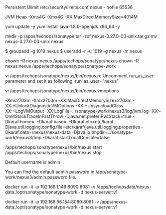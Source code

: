 
Persistent Ulimit
/etc/security/limits.conf
nexus - nofile 65536

JVM Heap
-Xms4G
-Xmx4G
-XX:MaxDirectMemorySize=4014M

yum update -y
yum install java-1.8.0-openjdk.x86_64 -y

mkdir -p /apps/techops/sonatype
tar -zxf nexus-3.27.0-03-unix.tar.gz
mv nexus-3.27.0-03-unix nexus

  $ groupadd -g 1019 nexus
  $ useradd -r -u 1019 -g nexus -m nexus

 chown -R nexus:nexus /apps/techops/sonatype/nexus
 chown -R nexus:nexus /apps/techops/sonatype/sonatype-work

vi  /apps/techops/sonatype/nexus/bin/nexus.rc
Uncomment run_as_user parameter and set it as following.
run_as_user="nexus"

vi /apps/techops/sonatype/nexus/bin/nexus.vmoptions

-Xms2703m
-Xmx2703m
-XX:MaxDirectMemorySize=2703m
-XX:+UnlockDiagnosticVMOptions
-XX:+UnsyncloadClass
-XX:+LogVMOutput
-XX:LogFile=../sonatype-work/nexus3/log/jvm.log
-XX:-OmitStackTraceInFastThrow
-Djava.net.preferIPv4Stack=true
-Dkaraf.home=.
-Dkaraf.base=.
-Dkaraf.etc=etc/karaf
-Djava.util.logging.config.file=etc/karaf/java.util.logging.properties
-Dkaraf.data=/nexus/nexus-data
-Djava.io.tmpdir=../sonatype-work/nexus3/tmp
-Dkaraf.startLocalConsole=false

/apps/techops/sonatype/nexus/bin/nexus start
/apps/techops/sonatype/nexus/bin/nexus stop

Default username is admin

You can find the default admin password in /app/sonatype-work/nexus3/admin.password file.


docker run -it -p  192.168.1.148:8090:8081 -v /apps/techopsdata/nexus-data:/opt/sonatype/sonatype-work -d nexus-server:v1

docker run -it -p  192.168.56.154:8080:8081 -v /apps/nexus-data:/opt/sonatype/sonatype-work -d nexus-server:v1
